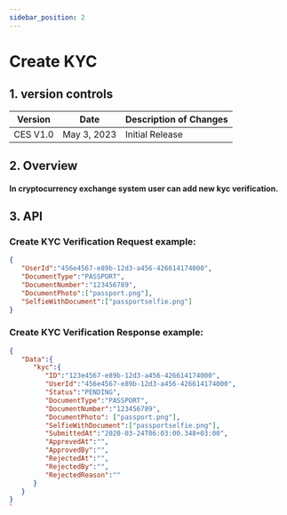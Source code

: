 ```yaml
---
sidebar_position: 2
---
```


# Create KYC

## 1. version controls

| Version  | Date        | Description of Changes |
| -------- | ----------- | ---------------------- |
| CES V1.0 | May 3, 2023 | Initial Release        |

## 2. Overview

#### In cryptocurrency exchange system user can add new kyc verification.


## 3. API

### Create KYC Verification Request example:

```json
{
   "UserId":"456e4567-e89b-12d3-a456-426614174000",
   "DocumentType":"PASSPORT",
   "DocumentNumber":"123456789",
   "DocumentPhoto":["passport.png"],
   "SelfieWithDocument":["passportselfie.png"]
}
```

### Create KYC Verification Response example:

```json
{
   "Data":{
      "kyc":{
         "ID":"123e4567-e89b-12d3-a456-426614174000",
         "UserId":"456e4567-e89b-12d3-a456-426614174000",
         "Status":"PENDING",
         "DocumentType":"PASSPORT",
         "DocumentNumber":"123456789",
         "DocumentPhoto": ["passport.png"],
         "SelfieWithDocument":["passportselfie.png"],
         "SubmittedAt":"2020-03-24T06:03:00.348+03:00",
         "ApprevedAt":"",
         "ApprovedBy":"",
         "RejectedAt":"",
         "RejectedBy":"",
         "RejectedReason":""
      }
   }
}
`